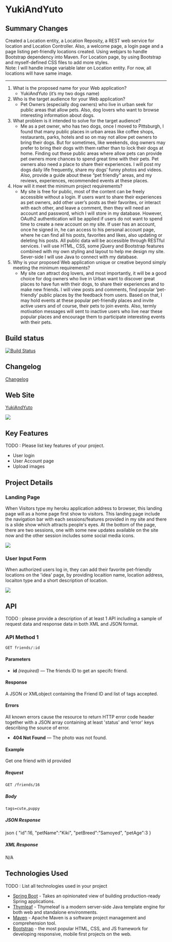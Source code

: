 # YukiAndYuto

## Summary Changes
  Created a Location entity, a Location Reposity, a REST web service for location and Location Controller. Also, a welcome page, a login page and a page listing pet-friendly locations created. Using webjars to handle Bootstrap dependency into Maven. For Location page, by using Bootstrap and myself-defined CSS files to add more styles.   
 Note: I will handle image variable later on Location entity. For now, all locations will have same image. 
 
___


1. What is the proposed name for your Web application?
    * YukiAndYuto  (it’s my two dogs name)
2. Who is the target audience for your Web application?
    * Pet Owners (especially dog owners) who live in urban seek for public areas that allow pets. Also, dog lovers who want to browse interesting information about dogs.  
3. What problem is it intended to solve for the target audience?
    * Me as a pet owner, who has two dogs, once I moved to Pittsburgh, I found that many public places in urban areas like coffee shops, restaurants, parks, hotels and so on may not allow pet owners to bring their dogs. But for sometimes, like weekends, dog owners may prefer to bring their dogs with them rather than to lock their dogs at home. Finding out these public areas where allow pets can provide pet owners more chances to spend great time with their pets. Pet owners also need a place to share their experiences. I will post my dogs daily life frequently, share my dogs’ funny photos and videos. Also, provide a guide about these “pet friendly” areas, and my reviews, experiences, recommended events at these places. 
4. How will it meet the minimum project requirements?
    * My site is free for public, most of the content can be freely accessible without a login. If users want to share their experiences as pet owners, add other user’s posts as their favorites, or interact with each other, and leave a comment, then they will need an account and password, which I will store in my database. However, OAuth2 authentication will be applied if users do not want to spend time to create a new account on my site. If user has an account, once he signed in, he can access to his personal account page, where he can find all his posts, favorites and likes, also updating or deleting his posts. All public data will be accessible through RESTful services. I will use HTML, CSS, some jQuery and Bootstrap features combined with my own styling and layout to help me design my site. Sever-side I will use Java to connect with my database. 
5. Why is your proposed Web application unique or creative beyond simply meeting the minimum requirements?
    * My site can attract dog lovers, and most importantly, it will be a good choice for dog owners who live in Urban want to discover great places to have fun with their dogs, to share their experiences and to make new friends. I will view posts and comments, find popular ‘pet-friendly’ public places by the feedback from users. Based on that, I may hold events at these popular pet-friendly places and invite active users and of course, their pets to join events. Also, termly motivation messages will sent to inactive users who live near these popular places and encourage them to participate interesting events with their pets. 


## Build status

[![Build Status](https://travis-ci.org/infsci2560sp17/full-stack-web-ginkgomp.svg?branch=master)](https://travis-ci.org/infsci2560sp17/full-stack-web-ginkgomp)

## Changelog

[Changelog](/CHANGELOG.md)

## Web Site

[YukiAndYuto](https://young-shore-19904.herokuapp.com/)

![](https://github.com/infsci2560sp17/full-stack-web-ginkgomp/blob/master/src/main/resources/static/image/logo.png)

## Key Features

TODO : Please list key features of your project.

* User login 
* User Account page
* Upload images

## Project Details

### Landing Page

When Visitors type my heroku application address to browser, this landing page will as a home page first show to visitors.
This landing page include the navigation bar with each sessions/features provided in my site and there is a slide show which attracts people's eyes. At the bottom of the page, there are two sessions, one with some new updates available on the site now and the other session includes some social media icons. 

![](https://github.com/infsci2560sp17/full-stack-web-ginkgomp/blob/master/landingpage.jpeg)


### User Input Form

When authorized users log in, they can add their favorite pet-friendly locations on the 'idea' page, by providing locaition name, location address, locaiton type and a short description of location. 

![](https://github.com/infsci2560sp17/full-stack-web-ginkgomp/blob/master/input%20form.jpeg)

## API

TODO : please provide a description of at least 1 API including a sample of request data and response data in both XML and JSON format.

### API Method 1

    GET friends/:id

#### Parameters

- **id** _(required)_ — The friends ID to get an specifc friend.


#### Response

A JSON or XMLobject containing the Friend ID and list of tags accepted.


#### Errors

All known errors cause the resource to return HTTP error code header together with a JSON array containing at least 'status' and 'error' keys describing the source of error.

- **404 Not Found** — The photo was not found.

#### Example

Get one friend with id provided

##### Request

    GET /friends/16

##### Body

    tags=cute,puppy


##### JSON Response

json
{
    "id":16,
    "petName":"Kiki",
    "petBreed":"Samoyed",
    "petAge":3
}




##### XML Response

N/A

## Technologies Used

TODO : List all technologies used in your project

- [Spring Boot](https://projects.spring.io/spring-boot/) - Takes an opinionated view of building production-ready Spring applications.
- [Thymleaf](http://www.thymeleaf.org/) - Thymeleaf is a modern server-side Java template engine for both web and standalone environments.
- [Maven](https://maven.apache.org/) - Apache Maven is a software project management and comprehension tool.
- [Bootstrap](http://getbootstrap.com/) - the most popular HTML, CSS, and JS framework for developing responsive, mobile first projects on the web.
